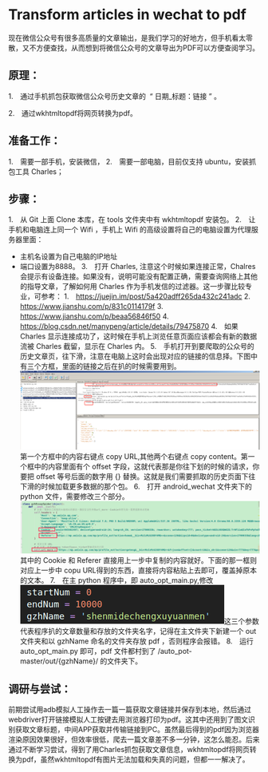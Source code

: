 # Transform articles in wechat to pdf

现在微信公众号有很多高质量的文章输出，是我们学习的好地方，但手机看太零散，又不方便查找，从而想到将微信公众号的文章导出为PDF可以方便查阅学习。

## 原理：

1.　通过手机抓包获取微信公众号历史文章的  “ 日期_标题：链接 ” 。

2.　通过wkhtmltopdf将网页转换为pdf。

## 准备工作：

1.　需要一部手机，安装微信，
2.　需要一部电脑，目前仅支持 ubuntu，安装抓包工具 Charles；

##  步骤：

1.　从 Git 上面 Clone 本库，在 tools 文件夹中有 wkhtmltopdf 安装包。
2.　让手机和电脑连上同一个 Wifi ，手机上 Wifi 的高级设置将自己的电脑设置为代理服务器里面：
   - 主机名设置为自己电脑的IP地址
   - 端口设置为8888。
3.　打开 Charles, 注意这个时候如果连接正常，Chalres 会提示有设备连接。如果没有，说明可能没有配置正确，需要查询网络上其他的指导文章，了解如何用 Charles 作为手机发信的过滤器。这一步骤比较专业，可参考：
   1.　https://juejin.im/post/5a420adff265da432c241adc
   2.　https://www.jianshu.com/p/831c0114179f
   3.　https://www.jianshu.com/p/beaa56846f50
   4.　https://blog.csdn.net/manypeng/article/details/79475870
4.　如果 Charles 显示连接成功了，这时候在手机上浏览任意页面应该都会有新的数据流被 Charles 截留，显示在 Charles 内。
5.　手机打开到要爬取的公众号的历史文章页，往下滑，注意在电脑上这时会出现对应的链接的信息择。下图中有三个方框，里面的链接之后在扒的时候需要用到。![CharlesScreenshot](assets/CharlesScreenshot-1554280516869.jpg)第一个方框中的内容右键点 copy URL,其他两个右键点 copy content。第一个框中的内容里面有个 offset 字段，这就代表那是你往下划的时候的请求，你要把 offset 等号后面的数字用 {} 替换。这就是我们需要抓取的历史页面下往下滑的时候加载更多数据的那个包。
6.　打开 android_wechat 文件夹下的 python 文件，需要修改三个部分。![placestobeedited](assets/placestobeedited-1554281403895.jpg)其中的 Cookie 和 Referer 直接用上一步中复制的内容就好。下面的那一框则对应上一步中 copu URL得到的东西，直接将内容粘贴上去即可，覆盖掉原本的文本。
7.　在主 python 程序中，即 auto_opt_main.py,修改![1554281773138](assets/1554281773138.png)这三个参数代表程序扒的文章数量和存放的文件夹名字，记得在主文件夹下新建一个 out 文件夹和以 gzhName 命名的文件夹存放 pdf ，否则程序会报错。
8.　运行 auto_opt_main.py 即可，pdf 文件都村到了 /auto_pot-master/out/{gzhName}/ 的文件夹下。





## 调研与尝试：

前期尝试用adb模拟人工操作去一篇一篇获取文章链接并保存到本地，然后通过webdriver打开链接模拟人工按键去用浏览器打印为pdf。这其中还用到了图文识别获取文章标题，中间APP获取并传输链接到PC。虽然最后得到的pdf因为浏览器渲染原因效果很好，但效率很低，爬去一篇文章差不多一分钟，这怎么能忍。后来通过不断学习尝试，得到了用Charles抓包获取文章信息，wkhtmltopdf将网页转换为pdf，虽然wkhtmltopdf有图片无法加载和失真的问题，但都一一解决了。
